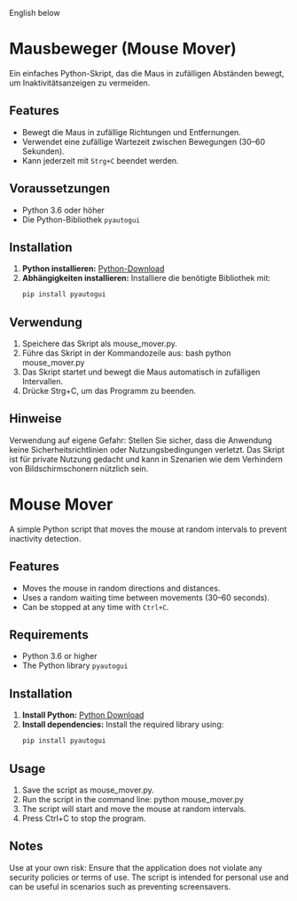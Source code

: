 English below

# Mausbeweger (Mouse Mover)

Ein einfaches Python-Skript, das die Maus in zufälligen Abständen bewegt, um Inaktivitätsanzeigen zu vermeiden.

## Features

- Bewegt die Maus in zufällige Richtungen und Entfernungen.
- Verwendet eine zufällige Wartezeit zwischen Bewegungen (30–60 Sekunden).
- Kann jederzeit mit `Strg+C` beendet werden.

## Voraussetzungen

- Python 3.6 oder höher
- Die Python-Bibliothek `pyautogui`

## Installation

1. **Python installieren:** [Python-Download](https://www.python.org/downloads/)
2. **Abhängigkeiten installieren:** Installiere die benötigte Bibliothek mit:
   ```bash
   pip install pyautogui

## Verwendung
  
  1. Speichere das Skript als mouse_mover.py.
  2. Führe das Skript in der Kommandozeile aus:
    bash
    python mouse_mover.py
  3. Das Skript startet und bewegt die Maus automatisch in zufälligen Intervallen.
  4. Drücke Strg+C, um das Programm zu beenden.

## Hinweise
Verwendung auf eigene Gefahr: Stellen Sie sicher, dass die Anwendung keine Sicherheitsrichtlinien oder Nutzungsbedingungen verletzt.
Das Skript ist für private Nutzung gedacht und kann in Szenarien wie dem Verhindern von Bildschirmschonern nützlich sein.

# Mouse Mover

A simple Python script that moves the mouse at random intervals to prevent inactivity detection.

## Features

- Moves the mouse in random directions and distances.
- Uses a random waiting time between movements (30–60 seconds).
- Can be stopped at any time with `Ctrl+C`.

## Requirements

- Python 3.6 or higher
- The Python library `pyautogui`

## Installation

1. **Install Python:** [Python Download](https://www.python.org/downloads/)
2. **Install dependencies:** Install the required library using:
   ```bash
   pip install pyautogui

## Usage
  1. Save the script as mouse_mover.py.
  2. Run the script in the command line:
    python mouse_mover.py
  3. The script will start and move the mouse at random intervals.
  4. Press Ctrl+C to stop the program.

## Notes
Use at your own risk: Ensure that the application does not violate any security policies or terms of use.
The script is intended for personal use and can be useful in scenarios such as preventing screensavers.
